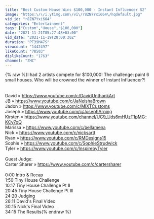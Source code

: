 ```yaml
---
title: "Best Custom House Wins $100,000 - Instant Influencer S2"
image: "https:\/\/i.ytimg.com\/vi\/r8ZN7Yxi664\/hqdefault.jpg"
vid_id: "r8ZN7Yxi664"
categories: "Entertainment"
tags: ["Custom","House","$100,000"]
date: "2021-11-21T05:27:48+03:00"
vid_date: "2021-11-19T20:00:30Z"
duration: "PT39M47S"
viewcount: "1442497"
likeCount: "78503"
dislikeCount: "1763"
channel: "ZHC"
---
```

{% raw %}I had 2 artists compete for $100,000! The challenge: paint 6 small houses. Who will be crowned the winner of Instant Influencer?!<br /><br /><br />David » <a rel="nofollow" target="blank" href="https://www.youtube.com/c/DavidUnthankArt">https://www.youtube.com/c/DavidUnthankArt</a><br />JB » <a rel="nofollow" target="blank" href="https://www.youtube.com/c/JaNeishaBrown">https://www.youtube.com/c/JaNeishaBrown</a><br />Jadon » <a rel="nofollow" target="blank" href="https://www.youtube.com/c/MIXTCustoms">https://www.youtube.com/c/MIXTCustoms</a><br />Joseph » <a rel="nofollow" target="blank" href="https://www.youtube.com/c/JosephArning">https://www.youtube.com/c/JosephArning</a><br />Kirsten » <a rel="nofollow" target="blank" href="https://www.youtube.com/channel/UC9_Uds6mHUzT1pMG-KCy7oQ">https://www.youtube.com/channel/UC9_Uds6mHUzT1pMG-KCy7oQ</a><br />Marissa » <a rel="nofollow" target="blank" href="https://www.youtube.com/c/bellamena">https://www.youtube.com/c/bellamena</a><br />Nick » <a rel="nofollow" target="blank" href="https://www.youtube.com/c/nicksartt">https://www.youtube.com/c/nicksartt</a><br />Ryan » <a rel="nofollow" target="blank" href="https://www.youtube.com/c/RMDesigns15">https://www.youtube.com/c/RMDesigns15</a><br />Sophie » <a rel="nofollow" target="blank" href="https://www.youtube.com/c/SophieStrudwick">https://www.youtube.com/c/SophieStrudwick</a><br />Tyler » <a rel="nofollow" target="blank" href="https://www.youtube.com/c/InspirebyTyler">https://www.youtube.com/c/InspirebyTyler</a><br /><br />Guest Judge:<br />Carter Sharer » <a rel="nofollow" target="blank" href="https://www.youtube.com/c/cartersharer">https://www.youtube.com/c/cartersharer</a><br /><br />0:00 Intro &amp; Recap<br />1:50 Tiny House Challenge<br />10:17 Tiny House Challenge Pt II<br />20:45 Tiny House Challenge Pt III<br />24:20 Judging<br />26:11 David's Final Video<br />30:15 Nick's Final Video<br />34:15 The Results{% endraw %}
